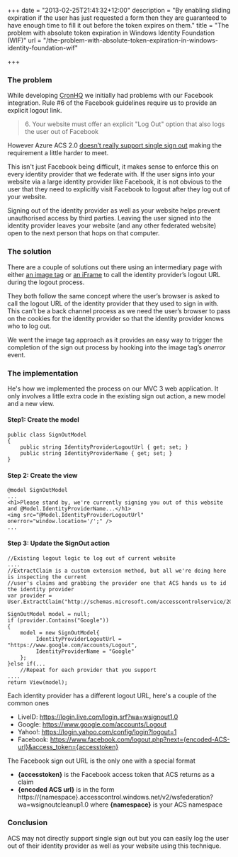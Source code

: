 +++
date = "2013-02-25T21:41:32+12:00"
description = "By enabling sliding expiration if the user has just requested a form then they are guaranteed to have enough time to fill it out before the token expires on them."
title = "The problem with absolute token expiration in Windows Identity Foundation (WIF)"
url = "/the-problem-with-absolute-token-expiration-in-windows-identity-foundation-wif"

+++

### The problem

While developing [CronHQ][cronhq] we initially had problems with our Facebook integration. 
Rule #6 of the Facebook guidelines require us to provide an explicit logout link.

> 6\. Your website must offer an explicit "Log Out" option that also logs the user out of Facebook

However Azure ACS 2.0 [doesn’t really support single sign out][azuresso] making the requirement a little harder to meet.

This isn't just Facebook being difficult, it makes sense to enforce this on every identity provider that we federate with. If the user signs into your website via a large identity provider like Facebook, it is not obvious to the user that they need to explicitly visit Facebook to logout after they log out of your website.

Signing out of the identity provider as well as your website helps prevent unauthorised access by third parties. Leaving the user signed into the identity provider leaves your website (and any other federated website) open to the next person that hops on that computer.

### The solution

There are a couple of solutions out there using an intermediary page with either [an image tag][haishibai] or [an iFrame][overcode] to call the identity provider’s logout URL during the logout process.

They both follow the same concept where the user’s browser is asked to call the logout URL of the identity provider that they used to sign in with. This can’t be a back channel process as we need the user’s browser to pass on the cookies for the identity provider so that the identity provider knows who to log out.

We went the image tag approach as it provides an easy way to trigger the completion of the sign out process by hooking into the image tag’s _onerror_ event.

### The implementation

He's how we implemented the process on our MVC 3 web application. It only involves a little extra code in the existing sign out action, a new model and a new view.


#### Step1: Create the model

    public class SignOutModel
    {
        public string IdentityProviderLogoutUrl { get; set; }
        public string IdentityProviderName { get; set; }
    }


#### Step 2: Create the view

    @model SignOutModel
    ...
    <h1>Please stand by, we're currently signing you out of this website and @Model.IdentityProviderName...</h1>
    <img src="@Model.IdentityProviderLogoutUrl" onerror="window.location='/';" />
    ...


#### Step 3: Update the SignOut action 

    //Existing logout logic to log out of current website
    ....
    //ExtractClaim is a custom extension method, but all we're doing here is inspecting the current 
    //user's claims and grabbing the provider one that ACS hands us to id the identity provider
    var provider = User.ExtractClaim("http://schemas.microsoft.com/accesscontrolservice/2010/07/claims/identityprovider");
    
    SignOutModel model = null;
    if (provider.Contains("Google"))
    {
        model = new SignOutModel{
             IdentityProviderLogoutUrl = "https://www.google.com/accounts/Logout",
             IdentityProviderName = "Google"
        };
    }else if(...
        //Repeat for each provider that you support
    ....
    return View(model);

Each identity provider has a different logout URL, here's a couple of the common ones

* LiveID: https://login.live.com/login.srf?wa=wsignout1.0
* Google:  https://www.google.com/accounts/Logout
* Yahoo!: https://login.yahoo.com/config/login?logout=1
* Facebook: https://www.facebook.com/logout.php?next={encoded-ACS-url}&access_token={accesstoken}

The Facebook sign out URL is the only one with a special format

* **{accesstoken}** is the Facebook access token that ACS returns as a claim
* **{encoded ACS url}** is in the form https://{namespace}.accesscontrol.windows.net/v2/wsfederation?wa=wsignoutcleanup1.0 where **{namespace}** is your ACS namespace

### Conclusion

ACS may not directly support single sign out but you can easily log the user out of their identity provider as well as your website using this technique. 

[cronhq]: http://www.cronhq.net/  "CronHQ - Cron service for managing online scheduled tasks"
[azuresso]: http://social.msdn.microsoft.com/Forums/pl-PL/windowsazuresecurity/thread/cea8aeec-e710-4ab3-812d-5e04e4627809/  "Single Sign Out with AppFabric ACS"
[haishibai]: http://haishibai.blogspot.co.nz/2012/08/sign-out-from-identity-providers-when.html  "Sign out cleanly from Identity Providers when using ACS"
[overcode]: http://www.overcode.hk/?cat=10  "Azure | OverCode"
